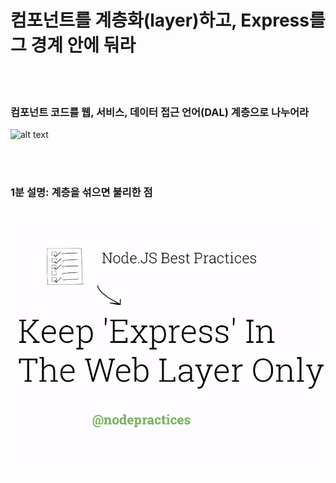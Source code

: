 # 컴포넌트를 계층화(layer)하고, Express를 그 경계 안에 둬라

<br/><br/>

 ### 컴포넌트 코드를 웹, 서비스, 데이터 접근 언어(DAL) 계층으로 나누어라

![alt text](../../assets/images/structurebycomponents.PNG "Separate component code into layers")

 <br/><br/>

### 1분 설명: 계층을 섞으면 불리한 점

![alt text](../../assets/images/keepexpressinweb.gif "The downside of mixing layers")
